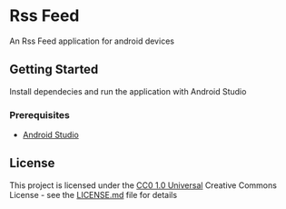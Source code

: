# Rss Feed

An Rss Feed application for android devices 

## Getting Started

Install dependecies and run the application with Android Studio

### Prerequisites

- [Android Studio](https://developer.android.com/studio/)

## License

This project is licensed under the [CC0 1.0 Universal](LICENSE.md)
Creative Commons License - see the [LICENSE.md](LICENSE.md) file for
details

